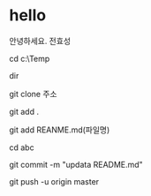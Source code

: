 ﻿# hello
안녕하세요. 전효성

cd c:\Temp

dir 

git clone 주소

git add .

git add REANME.md(파일명)

cd abc

git commit -m "updata README.md"

git push -u origin master
